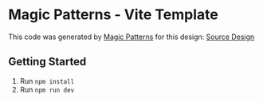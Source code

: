 # Magic Patterns - Vite Template

This code was generated by [Magic Patterns](https://magicpatterns.com) for this design: [Source Design](https://www.magicpatterns.com/c/9kdxndcsbizp9fu8onaq6d)

## Getting Started

1. Run `npm install`
2. Run `npm run dev`
